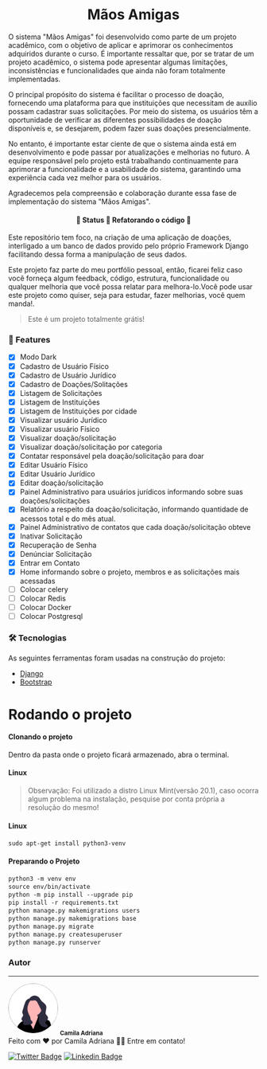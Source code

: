 <h1 align="center">Mãos Amigas</h1>
<p>
O sistema "Mãos Amigas" foi desenvolvido como parte de um projeto acadêmico, com o objetivo de aplicar e aprimorar os conhecimentos adquiridos durante o curso. É importante ressaltar que, por se tratar de um projeto acadêmico, o sistema pode apresentar algumas limitações, inconsistências e funcionalidades que ainda não foram totalmente implementadas.
</p>
<p>
O principal propósito do sistema é facilitar o processo de doação, fornecendo uma plataforma para que instituições que necessitam de auxílio possam cadastrar suas solicitações. Por meio do sistema, os usuários têm a oportunidade de verificar as diferentes possibilidades de doação disponíveis e, se desejarem, podem fazer suas doações presencialmente.
</p>
<p>
No entanto, é importante estar ciente de que o sistema ainda está em desenvolvimento e pode passar por atualizações e melhorias no futuro. A equipe responsável pelo projeto está trabalhando continuamente para aprimorar a funcionalidade e a usabilidade do sistema, garantindo uma experiência cada vez melhor para os usuários.
</p>
<p>
Agradecemos pela compreensão e colaboração durante essa fase de implementação do sistema "Mãos Amigas".
</p>
<h4 align="center"> 
	🚧  Status 🚀 Refatorando o código  🚧
</h4>

<!-- <h1 align="center">
  <img alt="Imagem de inicio" title="#ControleDeEstoque" src="staticFile/imagens/Apresentação.png" />
</h1> -->
<p text-align="justify">Este repositório tem foco, na criação de uma aplicação de doações, interligado a um banco de dados provido pelo próprio Framework Django facilitando dessa forma a manipulação de seus dados.</p>
<p text-align="justify">Este projeto faz parte do meu portfólio pessoal, então, ficarei feliz caso você forneça algum feedback, código, estrutura, funcionalidade ou qualquer melhoria que você possa relatar para melhora-lo.Você pode usar este projeto como quiser, seja para estudar, fazer melhorias, você quem manda!.</p>

<blockquote>
Este é um projeto totalmente grátis!
</blockquote>

### 🏁 Features

- [x] Modo Dark
- [x] Cadastro de Usuário Físico
- [x] Cadastro de Usuário Jurídico
- [x] Cadastro de Doações/Solitações
- [x] Listagem de Solicitações
- [x] Listagem de Instituições
- [x] Listagem de Instituições por cidade
- [x] Visualizar usuário Jurídico
- [x] Visualizar usuário Físico
- [x] Visualizar doação/solicitação
- [x] Visualizar doação/solicitação por categoria
- [x] Contatar responsável pela doação/solicitação para doar
- [x] Editar Usuário Físico
- [x] Editar Usuário Jurídico
- [x] Editar doação/solicitação
- [x] Painel Administrativo para usuários jurídicos informando sobre suas doações/solicitações
- [x] Relatório a respeito da doação/solicitação, informando quantidade de acessos total e do mês atual.
- [x] Painel Administrativo de contatos que cada doação/solicitação obteve
- [x] Inativar Solicitação
- [x] Recuperação de Senha
- [x] Denúnciar Solicitação
- [x] Entrar em Contato
- [x] Home informando sobre o projeto, membros e as solicitações mais acessadas
- [ ] Colocar celery
- [ ] Colocar Redis
- [ ] Colocar Docker
- [ ] Colocar Postgresql

### 🛠 Tecnologias
<p>As seguintes ferramentas foram usadas na construção do projeto:</p>

- [Django](https://www.djangoproject.com/start/)
- [Bootstrap](https://getbootstrap.com/)


<h1>Rodando o projeto</h1>
<h4>Clonando o projeto</h4>
<p>Dentro da pasta onde o projeto ficará armazenado, abra o terminal.</p>


<h4>Linux</h4>
<blockquote>
  Observação: Foi utilizado a distro Linux Mint(versão 20.1), caso ocorra algum problema na instalação, pesquise por conta própria a resolução do mesmo!
</blockquote>
<h4>Linux</h4>

``` 
sudo apt-get install python3-venv
```

<h4>Preparando o Projeto</h4>

```
python3 -m venv env
source env/bin/activate
python -m pip install --upgrade pip
pip install -r requirements.txt
python manage.py makemigrations users
python manage.py makemigrations base
python manage.py migrate
python manage.py createsuperuser
python manage.py runserver

```

### Autor
---


 <img style="border-radius: 50%;" src="static/images/undraw_female_avatar_efig.svg" width="100px;" alt=""/>
 <sub><b>Camila Adriana</b></sub></a> <a href="www.linkedin.com/in/camila-adriana-gomes-de-jesus-04767b1ba" title="Foto de perfil"></a><br>
Feito com ❤️ por Camila Adriana 👋🏽 Entre em contato!

[![Twitter Badge](https://img.shields.io/badge/-@camilaA58109563-1ca0f1?style=flat-square&labelColor=1ca0f1&logo=twitter&logoColor=white&link=https://twitter.com/Camila)](https://twitter.com/CamilaA58109563?s=09) [![Linkedin Badge](https://img.shields.io/badge/-Camila-blue?style=flat-square&logo=Linkedin&logoColor=white&link=https://www.linkedin.com/in/Camila/)](https://www.linkedin.com/in/camila-adriana-gomes-de-jesus-04767b1ba/) 